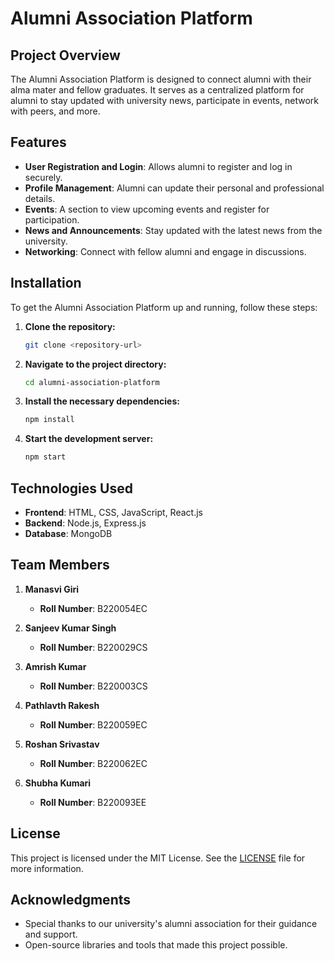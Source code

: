 # Alumni Association Platform

## Project Overview

The Alumni Association Platform is designed to connect alumni with their alma mater and fellow graduates. It serves as a centralized platform for alumni to stay updated with university news, participate in events, network with peers, and more.

## Features

- **User Registration and Login**: Allows alumni to register and log in securely.
- **Profile Management**: Alumni can update their personal and professional details.
- **Events**: A section to view upcoming events and register for participation.
- **News and Announcements**: Stay updated with the latest news from the university.
- **Networking**: Connect with fellow alumni and engage in discussions.

## Installation

To get the Alumni Association Platform up and running, follow these steps:

1. **Clone the repository:**
    ```bash
    git clone <repository-url>
    ```
2. **Navigate to the project directory:**
    ```bash
    cd alumni-association-platform
    ```
3. **Install the necessary dependencies:**
    ```bash
    npm install
    ```
4. **Start the development server:**
    ```bash
    npm start
    ```

## Technologies Used

- **Frontend**: HTML, CSS, JavaScript, React.js
- **Backend**: Node.js, Express.js
- **Database**: MongoDB

## Team Members

1. **Manasvi Giri**  
   - **Roll Number**: B220054EC

2. **Sanjeev Kumar Singh**  
   - **Roll Number**: B220029CS

3. **Amrish Kumar**  
   - **Roll Number**: B220003CS

4. **Pathlavth Rakesh**  
   - **Roll Number**: B220059EC

5. **Roshan Srivastav**  
   - **Roll Number**: B220062EC

6. **Shubha Kumari**  
   - **Roll Number**: B220093EE

## License

This project is licensed under the MIT License. See the [LICENSE](LICENSE) file for more information.

## Acknowledgments

- Special thanks to our university's alumni association for their guidance and support.
- Open-source libraries and tools that made this project possible.


